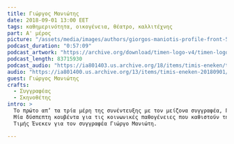 ```yaml
---
title: Γιώργος Μανιώτης
date: 2018-09-01 13:00 EET
tags: καθημερινότητα, οικογένεια, θέατρο, καλλιτέχνης
part: A' μέρος
picture: "/assets/media/images/authors/giorgos-maniotis-profile-front-520x387.jpg"
podcast_duration: "0:57:09"
podcast_artwork: "https://archive.org/download/timen-logo-v4/timen-logo-v4.png"
podcast_length: 83715930
podcast_audio: "https://ia801403.us.archive.org/18/items/timis-eneken/timis-eneken-01-09-18-giorgos-maniotis-a-meros-apo-3-afieroma-archeio-podcast.mp3"
audio: "https://ia801400.us.archive.org/13/items/timis-eneken-20180901/%CE%A4%CE%99%CE%9C%CE%97%CE%A3%20%CE%95%CE%9D%CE%95%CE%9A%CE%95%CE%9D%2001-09-18%20%CE%93%CE%99%CE%A9%CE%A1%CE%93%CE%9F%CE%A3%20%CE%9C%CE%91%CE%9D%CE%99%CE%A9%CE%A4%CE%97%CE%A3%20A%27%20%CE%9C%CE%95%CE%A1%CE%9F%CE%A3%20%CE%91%CE%A0%CE%9F%203%20%28%CE%91%CE%A6%CE%99%CE%95%CE%A1%CE%A9%CE%9C%CE%91%20-%20%CE%91%CE%A1%CE%A7%CE%95%CE%99%CE%9F%29.mp3"
guest: Γιώργος Μανιώτης
crafts:
  - Συγγραφέας
  - Σκηνοθέτης
intro: >
  Το πρώτο απ’ τα τρία μέρη της συνέντευξης με τον μείζονα συγγραφέα, Γιώργου Μανιώτη.
  Μία δύσπεπτη κουβέντα για τις κοινωνικές παθογένειες που καθιστούν την κρίση δυσυπέρβλητη και απαράκαμπτη.
  Τιμής Ένεκεν για τον συγγραφέα Γιώργο Μανιώτη.

---
```


